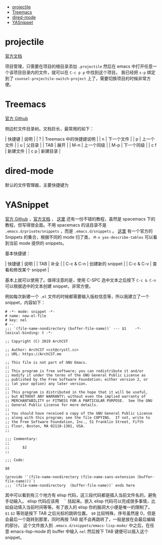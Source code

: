 - [projectile](#sec-1)
- [Treemacs](#sec-2)
- [dired-mode](#sec-3)
- [YASnippet](#sec-4)

# projectile<a id="sec-1"></a>

[官方文档](https://docs.projectile.mx/en/latest/usage/)

项目管理，只需要在项目的根目录添加 `.projectile` 然后在 emacs 中打开任意一个该项目目录内的文件，就可以在 `C-c p p` 中找到这个项目。 我已经把 `s-p` 绑定到了 `counsel-projectile-switch-project` 上了，需要切换项目的时候非常方便。

# Treemacs<a id="sec-2"></a>

[官方 Github](https://github.com/Alexander-Miller/treemacs)

侧边栏文件目录树。文档巨长，最常用的如下：

| 快捷键 | 说明             |
| ?   | Treemacs 中的快捷键说明 |
| n   | 下一个文件       |
| p   | 上一个文件       |
| u   | 父目录           |
| TAB | 展开             |
| M-n | 上一个同级       |
| M-p | 下一个同级       |
| c f | 新建文件         |
| c p | 新建目录         |

# dired-mode<a id="sec-3"></a>

默认的文件管理器，主要快捷键为

# YASnippet<a id="sec-4"></a>

[官方 Github](https://github.com/joaotavora/yasnippet) ，[官方文档](http://joaotavora.github.io/yasnippet/) ， [这里](https://github.com/lujun9972/emacs-document/blob/master/emacs-common/%E5%9C%A8Spacemacs%E4%B8%AD%E4%B8%BAYasnippet%E6%B7%BB%E5%8A%A0%E8%87%AA%E5%AE%9A%E4%B9%89snippet.org) 还有一份不错的教程，虽然是 spacemacs 下的教程，但写得很全面。不用 spacemacs 的话目录不是 `.emacs.d/private/snippets` ，而是 `.emacs.d/snippets` 。 [这里](https://github.com/AndreaCrotti/yasnippet-snippets) 有一个官方的 Snippets 的集合，根据不同的 mode 归了类， `M-x yas-describe-tables` 可以看到当前 mode 提供的 snippets。

基本快捷键：

| 快捷键    | 说明            |
| TAB       | 补全            |
| C-c & C-n | 创建新的 snippet |
| C-c & C-v | 查看和修改某个 snippet |

基本上就可以使用了。值得注意的是，使用 C-SPC 选中文本之后按下 `C-c & C-n` 可以根据选中的文本创建 snippet，非常方便。

例如每次新建一个 `.el` 文件的时候都需要输入版权信息等，所以我建立了一个 snippet，内容如下：

```emacs-lisp
# -*- mode: snippet -*-
# name: new-el-file
# key: nel
# --
;;; `(file-name-nondirectory (buffer-file-name))` --- $1	-*- lexical-binding: t -*-

;; Copyright (C) 2019 ArchCST

;; Author: ArchCST <cst@crystl.cc>
;; URL: https://ArchCST.me

;; This file is not part of GNU Emacs.
;;
;; This program is free software; you can redistribute it and/or
;; modify it under the terms of the GNU General Public License as
;; published by the Free Software Foundation; either version 2, or
;; (at your option) any later version.
;;
;; This program is distributed in the hope that it will be useful,
;; but WITHOUT ANY WARRANTY; without even the implied warranty of
;; MERCHANTABILITY or FITNESS FOR A PARTICULAR PURPOSE.  See the GNU
;; General Public License for more details.
;;
;; You should have received a copy of the GNU General Public License
;; along with this program; see the file COPYING.  If not, write to
;; the Free Software Foundation, Inc., 51 Franklin Street, Fifth
;; Floor, Boston, MA 02110-1301, USA.
;;

;;; Commentary:
;;
;;      $2
;;

;;; Code:

$0

(provide '`(file-name-nondirectory (file-name-sans-extension (buffer-file-name)))`)
;;; `(file-name-nondirectory  (buffer-file-name))` ends here
```

其中可以看到有三个地方有 elisp 代码，这三段代码都是插入当前文件名的，避免手动输入。 elisp 代码应该用 `` `` `` 括起来。嵌入 elisp 代码可以完成很多事情，比如自动填入当前时间等等。有了嵌入的 elisp 你的脑洞大小便是唯一的限制了。 `$1` `$2` 等则是按下 TAB 之后光标的跳转位置。 `$0` 比较特殊，序号虽然是 0，但是会最后一个跳转到那里，同时再按 TAB 就不会再跳转了，一般是放在会最后编辑的部分。 这个文件放入到 `.emacs.d/snippets/emacs-lisp-mode/` 中之后，在任意 emacs-lisp-mode 的 buffer 中输入 `nel` 然后按下 TAB 键便可以插入这个 snippet。
